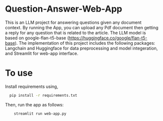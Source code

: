 # Question-Answer-Web-App

This is an LLM project for answering questions given any document context. By running the App, you can upload any Pdf document then getting a reply for any question that is related to the article. The LLM model is based on google-flan-t5-base (https://huggingface.co/google/flan-t5-base). The implementation of this project includes the following packages: Langchain and Huggingface for data preprocessing and model integeration, and Streamlit for web-app interface. 

# To use
Install requirements using,

```bash
  pip install -r requirements.txt
```
Then, run the app as follows:
```bash
    streamlit run web-app.py
```
